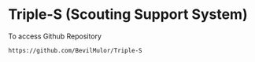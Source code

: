 # Triple-S (Scouting Support System)

To access Github Repository

```
https://github.com/BevilMulor/Triple-S
```
